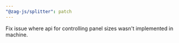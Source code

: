```yaml
---
"@zag-js/splitter": patch
---
```


Fix issue where api for controlling panel sizes wasn't implemented in machine.
